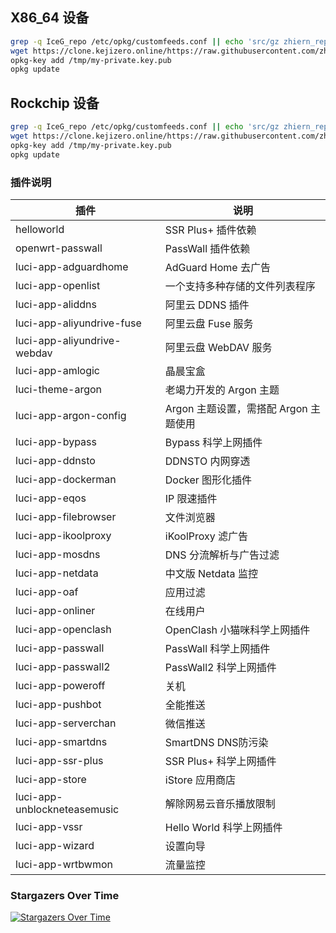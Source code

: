 ## X86_64 设备
   ```bash
   grep -q IceG_repo /etc/opkg/customfeeds.conf || echo 'src/gz zhiern_repo https://clone.kejizero.online/github.com/zhiern/Extras-ipk/raw/x86_64/myrepo' >> /etc/opkg/customfeeds.conf
   wget https://clone.kejizero.online/https://raw.githubusercontent.com/zhiern/ipkg-make-index/refs/heads/main/my-private.key.pub -O /tmp/my-private.key.pub
   opkg-key add /tmp/my-private.key.pub
   opkg update
   ```
## Rockchip 设备
   ```bash
   grep -q IceG_repo /etc/opkg/customfeeds.conf || echo 'src/gz zhiern_repo https://clone.kejizero.online/github.com/zhiern/Extras-ipk/raw/aarch64_generic/myrepo' >> /etc/opkg/customfeeds.conf
   wget https://clone.kejizero.online/https://raw.githubusercontent.com/zhiern/ipkg-make-index/refs/heads/main/my-private.key.pub -O /tmp/my-private.key.pub
   opkg-key add /tmp/my-private.key.pub
   opkg update
   ```

### 插件说明
| 插件 | 说明 |
| ------------- | ------------- |
| helloworld | SSR Plus+ 插件依赖 |
| openwrt-passwall | PassWall 插件依赖 |
| luci-app-adguardhome | AdGuard Home 去广告 |
| luci-app-openlist | 一个支持多种存储的文件列表程序 |
| luci-app-aliddns | 阿里云 DDNS 插件 |
| luci-app-aliyundrive-fuse | 阿里云盘 Fuse 服务 |
| luci-app-aliyundrive-webdav | 阿里云盘 WebDAV 服务 |
| luci-app-amlogic | 晶晨宝盒 |
| luci-theme-argon | 老竭力开发的 Argon 主题 |
| luci-app-argon-config | Argon 主题设置，需搭配 Argon 主题使用 |
| luci-app-bypass | Bypass 科学上网插件 |
| luci-app-ddnsto | DDNSTO 内网穿透 |
| luci-app-dockerman | Docker 图形化插件 |
| luci-app-eqos | IP 限速插件 |
| luci-app-filebrowser | 文件浏览器 |
| luci-app-ikoolproxy | iKoolProxy 滤广告  |
| luci-app-mosdns | DNS 分流解析与广告过滤 |
| luci-app-netdata | 中文版 Netdata 监控 |
| luci-app-oaf | 应用过滤 |
| luci-app-onliner | 在线用户 |
| luci-app-openclash | OpenClash 小猫咪科学上网插件 |
| luci-app-passwall | PassWall 科学上网插件 |
| luci-app-passwall2 | PassWall2 科学上网插件 |
| luci-app-poweroff | 关机 |
| luci-app-pushbot | 全能推送 |
| luci-app-serverchan | 微信推送 |
| luci-app-smartdns | SmartDNS DNS防污染 |
| luci-app-ssr-plus | SSR Plus+ 科学上网插件 |
| luci-app-store | iStore 应用商店 |
| luci-app-unblockneteasemusic | 解除网易云音乐播放限制 |
| luci-app-vssr | Hello World 科学上网插件 |
| luci-app-wizard | 设置向导 |
| luci-app-wrtbwmon | 流量监控 |

### Stargazers Over Time
[![Stargazers Over Time](https://starchart.cc/zhiern/openwrt-package.svg)](https://starchart.cc/zhiern/openwrt-package)
